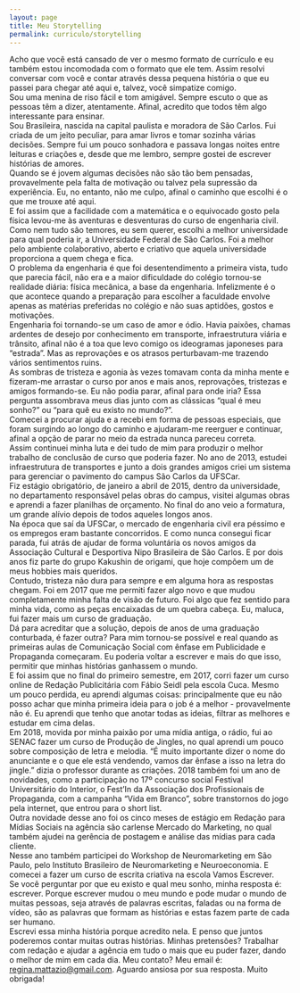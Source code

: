```yaml
---
layout: page
title: Meu Storytelling
permalink: curriculo/storytelling
---
```



Acho que você está cansado de ver o mesmo formato de currículo e eu também estou incomodada com o formato que ele tem. Assim resolvi conversar com você e contar através dessa pequena história o que eu passei para chegar até aqui e, talvez, você simpatize comigo.  
Sou uma menina de riso fácil e tom amigável. Sempre escuto o que as pessoas têm a dizer, atentamente. Afinal, acredito que todos têm algo interessante para ensinar.  
Sou Brasileira, nascida na capital paulista e moradora de São Carlos. Fui criada de um jeito peculiar, para amar livros e tomar sozinha várias decisões. Sempre fui um pouco sonhadora e passava longas noites entre leituras e criações e, desde que me lembro, sempre gostei de escrever histórias de amores.  
Quando se é jovem algumas decisões não são tão bem pensadas, provavelmente pela falta de motivação ou talvez pela supressão da experiência. Eu, no entanto, não me culpo, afinal o caminho que escolhi é o que me trouxe até aqui.  
E foi assim que a facilidade com a matemática e o equivocado gosto pela física levou-me às aventuras e desventuras do curso de engenharia civil. Como nem tudo são temores, eu sem querer, escolhi a melhor universidade para qual poderia ir, a Universidade Federal de São Carlos. Foi a melhor pelo ambiente colaborativo, aberto e criativo que aquela universidade proporciona a quem chega e fica.  
O problema da engenharia é que foi desentendimento a primeira vista, tudo que parecia fácil, não era e a maior dificuldade do colégio tornou-se realidade diária: física mecânica, a base da engenharia. Infelizmente é o que acontece quando a preparação para escolher a faculdade envolve apenas as matérias preferidas no colégio e não suas aptidões, gostos e motivações.  
Engenharia foi tornando-se um caso de amor e ódio. Havia paixões, chamas ardentes de desejo por conhecimento em transporte, infraestrutura viária e trânsito, afinal não é a toa que levo comigo os ideogramas japoneses para “estrada”. Mas as reprovações e os atrasos perturbavam-me trazendo vários sentimentos ruins.  
As sombras de tristeza e agonia às vezes tomavam conta da minha mente e fizeram-me arrastar o curso por anos e mais anos, reprovações, tristezas e amigos formando-se. Eu não podia parar, afinal para onde iria? Essa pergunta assombrava meus dias junto com as clássicas “qual é meu sonho?” ou “para quê eu existo no mundo?”.  
Comecei a procurar ajuda e a recebi em forma de pessoas especiais, que foram surgindo ao longo do caminho e ajudaram-me reerguer e continuar, afinal a opção de parar no meio da estrada nunca pareceu correta.  
Assim continuei minha luta e dei tudo de mim para produzir o melhor trabalho de conclusão de curso que poderia fazer. No ano de 2013, estudei infraestrutura de transportes e junto a dois grandes amigos criei um sistema para gerenciar o pavimento do campus São Carlos da UFSCar.  
Fiz estágio obrigatório, de janeiro a abril de 2015, dentro da universidade, no departamento responsável pelas obras do campus, visitei algumas obras e aprendi a fazer planilhas de orçamento. No final do ano veio a formatura, um grande alívio depois de todos aqueles longos anos.  
Na época que saí da UFSCar, o mercado de engenharia civil era péssimo e os empregos eram bastante concorridos. E como nunca consegui ficar parada, fui atrás de ajudar de forma voluntária os novos amigos da Associação Cultural e Desportiva Nipo Brasileira de São Carlos. E por dois anos fiz parte do grupo Kakushin de origami, que hoje compõem um de meus hobbies mais queridos.  
Contudo, tristeza não dura para sempre e em alguma hora as respostas chegam. Foi em 2017 que me permiti fazer algo novo e que mudou completamente minha falta de visão de futuro. Foi algo que fez sentido para minha vida, como as peças encaixadas de um quebra cabeça. Eu, maluca, fui fazer mais um curso de graduação.  
Dá para acreditar que a solução, depois de anos de uma graduação conturbada, é fazer outra? Para mim tornou-se possível e real quando as primeiras aulas de Comunicação Social com ênfase em Publicidade e Propaganda começaram. Eu poderia voltar a escrever e mais do que isso, permitir que minhas histórias ganhassem o mundo.  
E foi assim que no final do primeiro semestre, em 2017, corri fazer um curso online de Redação Publicitária com Fábio Seidl pela escola Cuca. Mesmo um pouco perdida, eu aprendi algumas coisas: principalmente que eu não posso achar que minha primeira ideia para o job é a melhor - provavelmente não é. Eu aprendi que tenho que anotar todas as ideias, filtrar as melhores e estudar em cima delas.  
Em 2018, movida por minha paixão por uma mídia antiga, o rádio, fui ao SENAC fazer um curso de Produção de Jingles, no qual aprendi um pouco sobre composição de letra e melodia. “É muito importante dizer o nome do anunciante e o que ele está vendendo, vamos dar ênfase a isso na letra do jingle.” dizia o professor durante as criações.
2018 também foi um ano de novidades, como a participação no 17º concurso social Festival Universitário do Interior, o Fest’In da Associação dos Profissionais de Propaganda, com a campanha “Vida em Branco”, sobre transtornos do jogo pela internet, que entrou para o short list.  
Outra novidade desse ano foi os cinco meses de estágio em Redação para Mídias Sociais na agência são carlense Mercado do Marketing, no qual também ajudei na gerência de postagem e análise das mídias para cada cliente.  
Nesse ano também participei do Workshop de Neuromarketing em São Paulo, pelo Instituto Brasileiro de Neuromarketing e Neuroeconomia. E comecei a fazer um curso de escrita criativa na escola Vamos Escrever.  
Se você perguntar por que eu existo e qual meu sonho, minha resposta é: escrever. Porque escrever mudou o meu mundo e pode mudar o mundo de muitas pessoas, seja através de palavras escritas, faladas ou na forma de vídeo, são as palavras que formam as histórias e estas fazem parte de cada ser humano.  
Escrevi essa minha história porque acredito nela. E penso que juntos poderemos contar muitas outras histórias. Minhas pretensões? Trabalhar com redação e ajudar a agência em tudo o mais que eu puder fazer, dando o melhor de mim em cada dia. Meu contato? Meu email é: regina.mattazio@gmail.com. Aguardo ansiosa por sua resposta. Muito obrigada!
